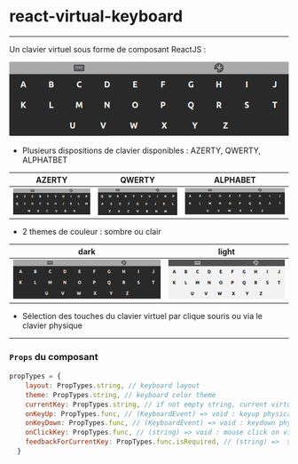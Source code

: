 # react-virtual-keyboard

---

Un clavier virtuel sous forme de composant ReactJS :

![Capture d'écran du clavier virtuel](https://raw.githubusercontent.com/Jrmy-Msn/react-virtual-keyboard/main/docs/screenshot_1.png)

- Plusieurs dispositions de clavier disponibles : AZERTY, QWERTY, ALPHATBET

| AZERTY | QWERTY | ALPHABET |
| ------ | ------ | -------- |
| ![Capture d'écran du clavier virtuel AZERTY](https://raw.githubusercontent.com/Jrmy-Msn/react-virtual-keyboard/main/docs/screenshot_AZERTY_dark.png) |![Capture d'écran du clavier virtuel QWERTY](https://raw.githubusercontent.com/Jrmy-Msn/react-virtual-keyboard/main/docs/screenshot_QWERTY_dark.png) | ![Capture d'écran du clavier virtuel ALPHABET](https://raw.githubusercontent.com/Jrmy-Msn/react-virtual-keyboard/main/docs/screenshot_1.png) |

- 2 themes de couleur : sombre ou clair

| dark | light |
| ---- | ----- |
| ![Capture d'écran du clavier virtuel AZERTY](https://raw.githubusercontent.com/Jrmy-Msn/react-virtual-keyboard/main/docs/screenshot_1.png) |![Capture d'écran du clavier virtuel QWERTY](https://raw.githubusercontent.com/Jrmy-Msn/react-virtual-keyboard/main/docs/screenshot_2.png) |

- Sélection des touches du clavier virtuel par clique souris ou via le clavier physique

---

### `Props` du composant

```js
propTypes = {
    layout: PropTypes.string, // keyboard layout
    theme: PropTypes.string, // keyboard color theme
    currentKey: PropTypes.string, // if not empty string, current virtual key selected
    onKeyUp: PropTypes.func, // (KeyboardEvent) => void : keyup physical keyboard event handler
    onKeyDown: PropTypes.func, // (KeyboardEvent) => void : keydown physical keyboard event handler
    onClickKey: PropTypes.func, // (string) => void : mouse click on virtual key event handler
    feedbackForCurrentKey: PropTypes.func.isRequired, // (string) =>  string : define a CSS classname
  }
```